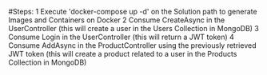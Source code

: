 #Steps:
1 Execute 'docker-compose up -d' on the Solution path to generate Images and Containers on Docker
2 Consume CreateAsync in the UserController (this will create a user in the Users Collection in MongoDB)
3 Consume Login in the UserController (this will return a JWT token)
4 Consume AddAsync in the ProductController using the previously retrieved JWT token (this will create a product related to a user in the Products Collection in MongoDB)